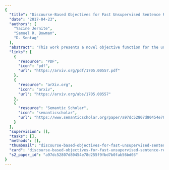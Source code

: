 ```yaml
---
{
  "title": "Discourse-Based Objectives for Fast Unsupervised Sentence Representation Learning",
  "date": "2017-04-23",
  "authors": [
    "Yacine Jernite",
    "Samuel R. Bowman",
    "D. Sontag"
  ],
  "abstract": "This work presents a novel objective function for the unsupervised training of neural network sentence encoders. It exploits signals from paragraph-level discourse coherence to train these models to understand text. Our objective is purely discriminative, allowing us to train models many times faster than was possible under prior methods, and it yields models which perform well in extrinsic evaluations.",
  "links": [
    {
      "resource": "PDF",
      "icon": "pdf",
      "url": "https://arxiv.org/pdf/1705.00557.pdf"
    },
    {
      "resource": "arXiv.org",
      "icon": "arxiv",
      "url": "https://arxiv.org/abs/1705.00557"
    },
    {
      "resource": "Semantic Scholar",
      "icon": "semanticscholar",
      "url": "https://www.semanticscholar.org/paper/a97dc52807d80454e78d255f9fbd7b0fab56bd03"
    }
  ],
  "supervision": [],
  "tasks": [],
  "methods": [],
  "thumbnail": "discourse-based-objectives-for-fast-unsupervised-sentence-representation-learning-thumb.jpg",
  "card": "discourse-based-objectives-for-fast-unsupervised-sentence-representation-learning-card.jpg",
  "s2_paper_id": "a97dc52807d80454e78d255f9fbd7b0fab56bd03"
}
---
```


